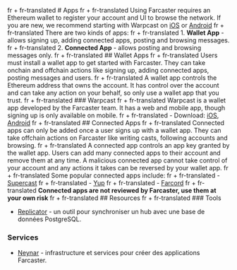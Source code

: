 fr + fr-translated # Apps
fr + fr-translated Using Farcaster requires an Ethereum wallet to register your account and UI to browse the network. If you are new, we recommend starting with Warpcast on [iOS](https://apps.apple.com/us/app/warpcast/id1600555445) or [Android](https://play.google.com/store/apps/details?id=com.farcaster.mobile&hl=en_US&gl=US)
fr + fr-translated There are two kinds of apps:
fr + fr-translated 1. **Wallet App** - allows signing up, adding connected apps, posting and browsing messages.
fr + fr-translated 2. **Connected App** - allows posting and browsing messages only.
fr + fr-translated ## Wallet Apps
fr + fr-translated Users must install a wallet app to get started with Farcaster. They can take onchain and offchain actions like signing up, adding connected apps, posting messages and users.
fr + fr-translated A wallet app controls the Ethereum address that owns the account. It has control over the account and can take any action on your behalf, so only use a wallet app that you trust.
fr + fr-translated ### Warpcast
fr + fr-translated Warpcast is a wallet app developed by the Farcaster team. It has a web and mobile app, though signing up is only available on mobile.
fr + fr-translated - Download: [iOS](https://apps.apple.com/us/app/warpcast/id1600555445), [Android](https://play.google.com/store/apps/details?id=com.farcaster.mobile&hl=en_US&gl=US)
fr + fr-translated ## Connected Apps
fr + fr-translated Connected apps can only be added once a user signs up with a wallet app. They can take offchain actions on Farcaster like writing casts, following accounts and browsing.
fr + fr-translated A connected app controls an app key granted by the wallet app. Users can add many connected apps to their account and remove them at any time. A malicious connected app cannot take control of your account and any actions it takes can be reversed by your wallet app.
fr + fr-translated Some popular connected apps include:
fr + fr-translated - [Supercast](https://supercast.xyz/)
fr + fr-translated - [Yup](https://yup.io/)
fr + fr-translated - [Farcord](https://farcord.com/)
fr + fr-translated **Connected apps are not reviewed by Farcaster, use them at your own risk**
fr + fr-translated ## Resources
fr + fr-translated ### Tools
- [Replicator](https://github.com/farcasterxyz/hub-monorepo/tree/main/apps/replicator) - un outil pour synchroniser un hub avec une base de données PostgreSQL.
### Services
- [Neynar](https://neynar.com/) - infrastructure et services pour créer des applications Farcaster.